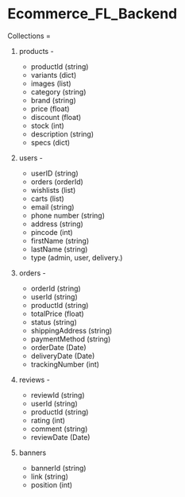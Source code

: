# Ecommerce_FL_Backend

Collections = 
1. products -
    - productId (string)
    - variants (dict)
    - images (list)
    - category (string)
    - brand (string)
    - price (float)
    - discount (float)
    - stock (int)
    - description (string)
    - specs (dict)

2. users -
    - userID (string)
    - orders (orderId)
    - wishlists (list)
    - carts (list)
    - email (string)
    - phone number (string)
    - address (string)
    - pincode (int)
    - firstName (string)
    - lastName (string)
    - type (admin, user, delivery.)

3. orders -
    - orderId (string)
    - userId (string)
    - productId (string)
    - totalPrice (float)
    - status (string)
    - shippingAddress (string)
    - paymentMethod (string)
    - orderDate (Date)
    - deliveryDate (Date)
    - trackingNumber (int)

4. reviews - 
    - reviewId (string)
    - userId (string)
    - productId (string)
    - rating (int)
    - comment (string)
    - reviewDate (Date)

5. banners
    - bannerId (string)
    - link (string)
    - position (int)
